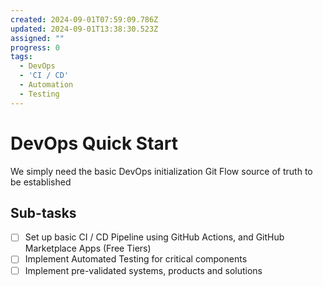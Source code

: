 ```yaml
---
created: 2024-09-01T07:59:09.786Z
updated: 2024-09-01T13:38:30.523Z
assigned: ""
progress: 0
tags:
  - DevOps
  - 'CI / CD'
  - Automation
  - Testing
---
```


# DevOps Quick Start

We simply need the basic DevOps initialization 
Git Flow source of truth to be established

## Sub-tasks

- [ ] Set up basic CI / CD Pipeline using GitHub Actions, and GitHub Marketplace Apps (Free Tiers)
- [ ] Implement Automated Testing for critical components
- [ ] Implement pre-validated systems, products and solutions
